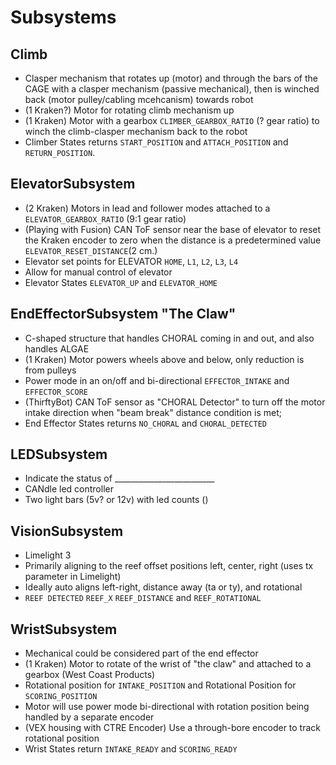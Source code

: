 
# Subsystems

## Climb

- Clasper mechanism that rotates up (motor) and through the bars of the CAGE with a clasper mechanism (passive mechanical), then is winched back (motor pulley/cabling mcehcanism) towards robot
- (1 Kraken?) Motor for rotating climb mechanism up
- (1 Kraken) Motor with a gearbox `CLIMBER_GEARBOX_RATIO` (? gear ratio) to winch the climb-clasper mechanism back to the robot
- Climber States returns `START_POSITION` and `ATTACH_POSITION` and `RETURN_POSITION`.


## ElevatorSubsystem

- (2 Kraken) Motors in lead and follower modes attached to a `ELEVATOR_GEARBOX_RATIO` (9:1 gear ratio)
- (Playing with Fusion) CAN ToF sensor near the base of elevator to reset the Kraken encoder to zero when the distance is a predetermined value `ELEVATOR_RESET_DISTANCE`(2 cm.)
- Elevator set points for ELEVATOR `HOME`, `L1`, `L2`, `L3`, `L4`
- Allow for manual control of elevator
- Elevator States `ELEVATOR_UP` and `ELEVATOR_HOME`

## EndEffectorSubsystem "The Claw"

- C-shaped structure that handles CHORAL coming in and out, and also handles ALGAE
- (1 Kraken) Motor powers wheels above and below, only reduction is from pulleys
- Power mode in an on/off and bi-directional `EFFECTOR_INTAKE` and `EFFECTOR_SCORE`
- (ThirftyBot) CAN ToF sensor as "CHORAL Detector" to turn off the motor intake direction when "beam break" distance condition is met;
- End Effector States returns `NO_CHORAL` and `CHORAL_DETECTED`

## LEDSubsystem

- Indicate the status of _________________________
- CANdle led controller
- Two light bars (5v? or 12v) with led counts ()

## VisionSubsystem

- Limelight 3
- Primarily aligning to the reef offset positions left, center, right (uses tx parameter in Limelight)
- Ideally auto aligns left-right, distance away (ta or ty), and rotational
- `REEF DETECTED` `REEF_X` `REEF_DISTANCE` and `REEF_ROTATIONAL`

## WristSubsystem

- Mechanical could be considered part of the end effector
- (1 Kraken) Motor to rotate of the wrist of "the claw" and attached to a gearbox (West Coast Products)
- Rotational position for `INTAKE_POSITION` and Rotational Position for `SCORING_POSITION`
- Motor will use power mode bi-directional with rotation position being handled by a separate encoder
- (VEX housing with CTRE Encoder) Use a through-bore encoder to track rotational position
- Wrist States return `INTAKE_READY` and `SCORING_READY`
 